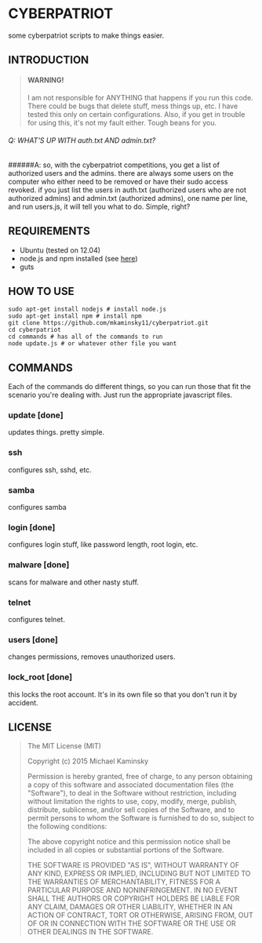 # CYBERPATRIOT #
some cyberpatriot scripts to make things easier.

## INTRODUCTION

> #### WARNING!
> I am not responsible for ANYTHING that happens if you run this code. There could be bugs that delete stuff, mess things up, etc. I have tested this only on certain configurations. Also, if you get in trouble for using this, it's not my fault either. Tough beans for you.

###### Q: WHAT'S UP WITH auth.txt AND admin.txt?
######A: so, with the cyberpatriot competitions, you get a list of authorized users and the admins. there are always some users on the computer who either need to be removed or have their sudo access revoked. if you just list the users in auth.txt (authorized users who are not authorized admins) and admin.txt (authorized admins), one name per line, and run users.js, it will tell you what to do. Simple, right?

## REQUIREMENTS
* Ubuntu (tested on 12.04)
* node.js and npm installed (see [here](https://www.digitalocean.com/community/tutorials/how-to-install-node-js-on-an-ubuntu-14-04-server))
* guts

## HOW TO USE
```shell
sudo apt-get install nodejs # install node.js
sudo apt-get install npm # install npm
git clone https://github.com/mkaminsky11/cyberpatriot.git
cd cyberpatriot
cd commands # has all of the commands to run
node update.js # or whatever other file you want
```

## COMMANDS
Each of the commands do different things, so you can run those that fit the scenario you're dealing with. Just run the appropriate javascript files.

### update [done]
updates things. pretty simple.

### ssh
configures ssh, sshd, etc.

### samba
configures samba

### login [done]
configures login stuff, like password length, root login, etc.

### malware [done]
scans for malware and other nasty stuff.

### telnet
configures telnet.

### users [done]
changes permissions, removes unauthorized users.

### lock_root [done]
this locks the root account. It's in its own file so that you don't run it by accident.

## LICENSE

> The MIT License (MIT)
>
> Copyright (c) 2015 Michael Kaminsky
> 
> Permission is hereby granted, free of charge, to any person obtaining a copy
> of this software and associated documentation files (the "Software"), to deal
> in the Software without restriction, including without limitation the rights
> to use, copy, modify, merge, publish, distribute, sublicense, and/or sell
> copies of the Software, and to permit persons to whom the Software is
> furnished to do so, subject to the following conditions:
> 
> The above copyright notice and this permission notice shall be included in
> all copies or substantial portions of the Software.
> 
> THE SOFTWARE IS PROVIDED "AS IS", WITHOUT WARRANTY OF ANY KIND, EXPRESS OR
> IMPLIED, INCLUDING BUT NOT LIMITED TO THE WARRANTIES OF MERCHANTABILITY,
> FITNESS FOR A PARTICULAR PURPOSE AND NONINFRINGEMENT. IN NO EVENT SHALL THE
> AUTHORS OR COPYRIGHT HOLDERS BE LIABLE FOR ANY CLAIM, DAMAGES OR OTHER
> LIABILITY, WHETHER IN AN ACTION OF CONTRACT, TORT OR OTHERWISE, ARISING FROM,
> OUT OF OR IN CONNECTION WITH THE SOFTWARE OR THE USE OR OTHER DEALINGS IN
> THE SOFTWARE.
